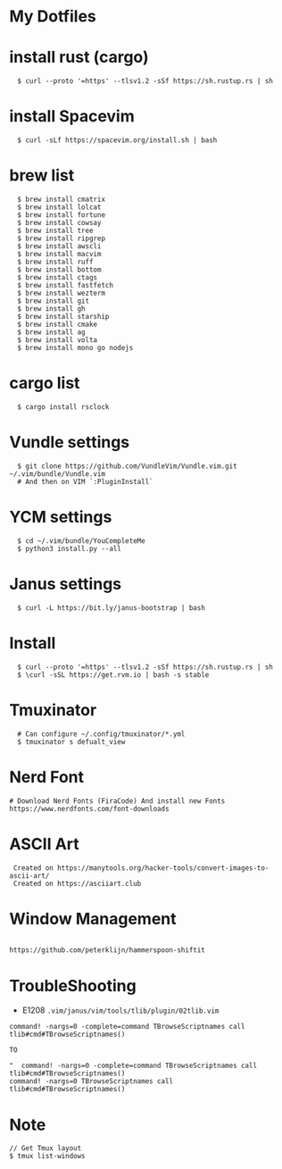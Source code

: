 # My Dotfiles

#  install rust (cargo)
```
  $ curl --proto '=https' --tlsv1.2 -sSf https://sh.rustup.rs | sh
```

#  install Spacevim
```
  $ curl -sLf https://spacevim.org/install.sh | bash
```

#  brew list
```
  $ brew install cmatrix
  $ brew install lolcat
  $ brew install fortune
  $ brew install cowsay
  $ brew install tree
  $ brew install ripgrep
  $ brew install awscli
  $ brew install macvim
  $ brew install ruff
  $ brew install bottom
  $ brew install ctags
  $ brew install fastfetch
  $ brew install wezterm
  $ brew install git
  $ brew install gh
  $ brew install starship
  $ brew install cmake
  $ brew install ag
  $ brew install volta
  $ brew install mono go nodejs
```

#  cargo list
```
  $ cargo install rsclock
```

#  Vundle settings
```
  $ git clone https://github.com/VundleVim/Vundle.vim.git ~/.vim/bundle/Vundle.vim
  # And then on VIM `:PluginInstall`

```

#  YCM settings
```
  $ cd ~/.vim/bundle/YouCompleteMe
  $ python3 install.py --all

```

#  Janus settings
```
  $ curl -L https://bit.ly/janus-bootstrap | bash

```

# Install
```
  $ curl --proto '=https' --tlsv1.2 -sSf https://sh.rustup.rs | sh 
  $ \curl -sSL https://get.rvm.io | bash -s stable
```

# Tmuxinator
```
  # Can configure ~/.config/tmuxinator/*.yml
  $ tmuxinator s defualt_view
```

# Nerd Font
```
# Download Nerd Fonts (FiraCode) And install new Fonts
https://www.nerdfonts.com/font-downloads
```

# ASCII Art
```
 Created on https://manytools.org/hacker-tools/convert-images-to-ascii-art/
 Created on https://asciiart.club
```

# Window Management
```

https://github.com/peterklijn/hammerspoon-shiftit

```
 
# TroubleShooting
- E1208 `.vim/janus/vim/tools/tlib/plugin/02tlib.vim`
``` 
command! -nargs=0 -complete=command TBrowseScriptnames call tlib#cmd#TBrowseScriptnames()

TO

"  command! -nargs=0 -complete=command TBrowseScriptnames call tlib#cmd#TBrowseScriptnames()
command! -nargs=0 TBrowseScriptnames call tlib#cmd#TBrowseScriptnames()
```

# Note
```
// Get Tmux layout
$ tmux list-windows


```

